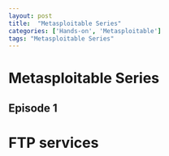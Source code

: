 ```yaml
---
layout: post
title:  "Metasploitable Series"
categories: ['Hands-on', 'Metasploitable']
tags: "Metasploitable Series"
---
```


# Metasploitable Series 
## Episode 1

# FTP services 


